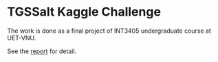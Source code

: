 # TGSSalt Kaggle Challenge

The work is done as a final project of INT3405 undergraduate course at UET-VNU.

See the [report](./INT3405_Report.pdf) for detail.
